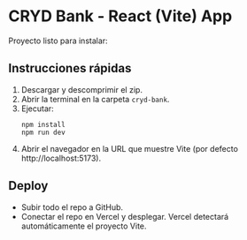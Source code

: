 # CRYD Bank - React (Vite) App

Proyecto listo para instalar:

## Instrucciones rápidas

1. Descargar y descomprimir el zip.
2. Abrir la terminal en la carpeta `cryd-bank`.
3. Ejecutar:
   ```
   npm install
   npm run dev
   ```
4. Abrir el navegador en la URL que muestre Vite (por defecto http://localhost:5173).

## Deploy
- Subir todo el repo a GitHub.
- Conectar el repo en Vercel y desplegar. Vercel detectará automáticamente el proyecto Vite.
